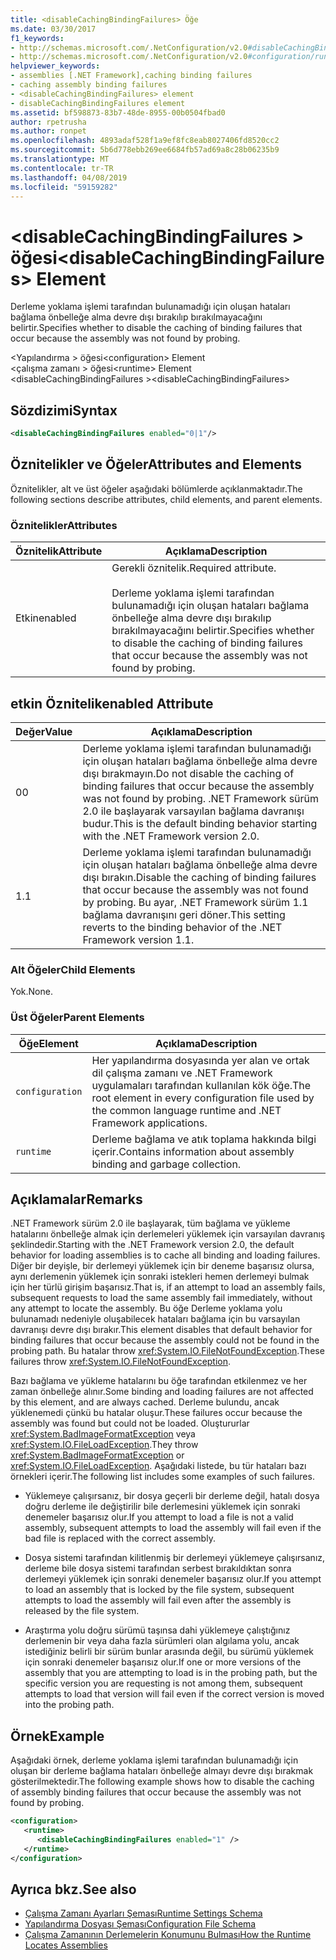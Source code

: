 ```yaml
---
title: <disableCachingBindingFailures> Öğe
ms.date: 03/30/2017
f1_keywords:
- http://schemas.microsoft.com/.NetConfiguration/v2.0#disableCachingBindingFailures
- http://schemas.microsoft.com/.NetConfiguration/v2.0#configuration/runtime/disableCachingBindingFailures
helpviewer_keywords:
- assemblies [.NET Framework],caching binding failures
- caching assembly binding failures
- <disableCachingBindingFailures> element
- disableCachingBindingFailures element
ms.assetid: bf598873-83b7-48de-8955-00b0504fbad0
author: rpetrusha
ms.author: ronpet
ms.openlocfilehash: 4893adaf528f1a9ef8fc8eab8027406fd8520cc2
ms.sourcegitcommit: 5b6d778ebb269ee6684fb57ad69a8c28b06235b9
ms.translationtype: MT
ms.contentlocale: tr-TR
ms.lasthandoff: 04/08/2019
ms.locfileid: "59159282"
---
```

# <a name="disablecachingbindingfailures-element"></a><span data-ttu-id="b896a-102">\<disableCachingBindingFailures > öğesi</span><span class="sxs-lookup"><span data-stu-id="b896a-102">\<disableCachingBindingFailures> Element</span></span>
<span data-ttu-id="b896a-103">Derleme yoklama işlemi tarafından bulunamadığı için oluşan hataları bağlama önbelleğe alma devre dışı bırakılıp bırakılmayacağını belirtir.</span><span class="sxs-lookup"><span data-stu-id="b896a-103">Specifies whether to disable the caching of binding failures that occur because the assembly was not found by probing.</span></span>  
  
 <span data-ttu-id="b896a-104">\<Yapılandırma > öğesi</span><span class="sxs-lookup"><span data-stu-id="b896a-104">\<configuration> Element</span></span>  
<span data-ttu-id="b896a-105">\<çalışma zamanı > öğesi</span><span class="sxs-lookup"><span data-stu-id="b896a-105">\<runtime> Element</span></span>  
<span data-ttu-id="b896a-106">\<disableCachingBindingFailures ></span><span class="sxs-lookup"><span data-stu-id="b896a-106">\<disableCachingBindingFailures></span></span>  
  
## <a name="syntax"></a><span data-ttu-id="b896a-107">Sözdizimi</span><span class="sxs-lookup"><span data-stu-id="b896a-107">Syntax</span></span>  
  
```xml  
<disableCachingBindingFailures enabled="0|1"/>  
```  
  
## <a name="attributes-and-elements"></a><span data-ttu-id="b896a-108">Öznitelikler ve Öğeler</span><span class="sxs-lookup"><span data-stu-id="b896a-108">Attributes and Elements</span></span>  
 <span data-ttu-id="b896a-109">Öznitelikler, alt ve üst öğeler aşağıdaki bölümlerde açıklanmaktadır.</span><span class="sxs-lookup"><span data-stu-id="b896a-109">The following sections describe attributes, child elements, and parent elements.</span></span>  
  
### <a name="attributes"></a><span data-ttu-id="b896a-110">Öznitelikler</span><span class="sxs-lookup"><span data-stu-id="b896a-110">Attributes</span></span>  
  
|<span data-ttu-id="b896a-111">Öznitelik</span><span class="sxs-lookup"><span data-stu-id="b896a-111">Attribute</span></span>|<span data-ttu-id="b896a-112">Açıklama</span><span class="sxs-lookup"><span data-stu-id="b896a-112">Description</span></span>|  
|---------------|-----------------|  
|<span data-ttu-id="b896a-113">Etkin</span><span class="sxs-lookup"><span data-stu-id="b896a-113">enabled</span></span>|<span data-ttu-id="b896a-114">Gerekli öznitelik.</span><span class="sxs-lookup"><span data-stu-id="b896a-114">Required attribute.</span></span><br /><br /> <span data-ttu-id="b896a-115">Derleme yoklama işlemi tarafından bulunamadığı için oluşan hataları bağlama önbelleğe alma devre dışı bırakılıp bırakılmayacağını belirtir.</span><span class="sxs-lookup"><span data-stu-id="b896a-115">Specifies whether to disable the caching of binding failures that occur because the assembly was not found by probing.</span></span>|  
  
## <a name="enabled-attribute"></a><span data-ttu-id="b896a-116">etkin Öznitelik</span><span class="sxs-lookup"><span data-stu-id="b896a-116">enabled Attribute</span></span>  
  
|<span data-ttu-id="b896a-117">Değer</span><span class="sxs-lookup"><span data-stu-id="b896a-117">Value</span></span>|<span data-ttu-id="b896a-118">Açıklama</span><span class="sxs-lookup"><span data-stu-id="b896a-118">Description</span></span>|  
|-----------|-----------------|  
|<span data-ttu-id="b896a-119">0</span><span class="sxs-lookup"><span data-stu-id="b896a-119">0</span></span>|<span data-ttu-id="b896a-120">Derleme yoklama işlemi tarafından bulunamadığı için oluşan hataları bağlama önbelleğe alma devre dışı bırakmayın.</span><span class="sxs-lookup"><span data-stu-id="b896a-120">Do not disable the caching of binding failures that occur because the assembly was not found by probing.</span></span> <span data-ttu-id="b896a-121">.NET Framework sürüm 2.0 ile başlayarak varsayılan bağlama davranışı budur.</span><span class="sxs-lookup"><span data-stu-id="b896a-121">This is the default binding behavior starting with the .NET Framework version 2.0.</span></span>|  
|<span data-ttu-id="b896a-122">1.</span><span class="sxs-lookup"><span data-stu-id="b896a-122">1</span></span>|<span data-ttu-id="b896a-123">Derleme yoklama işlemi tarafından bulunamadığı için oluşan hataları bağlama önbelleğe alma devre dışı bırakın.</span><span class="sxs-lookup"><span data-stu-id="b896a-123">Disable the caching of binding failures that occur because the assembly was not found by probing.</span></span> <span data-ttu-id="b896a-124">Bu ayar, .NET Framework sürüm 1.1 bağlama davranışını geri döner.</span><span class="sxs-lookup"><span data-stu-id="b896a-124">This setting reverts to the binding behavior of the .NET Framework version 1.1.</span></span>|  
  
### <a name="child-elements"></a><span data-ttu-id="b896a-125">Alt Öğeler</span><span class="sxs-lookup"><span data-stu-id="b896a-125">Child Elements</span></span>  
 <span data-ttu-id="b896a-126">Yok.</span><span class="sxs-lookup"><span data-stu-id="b896a-126">None.</span></span>  
  
### <a name="parent-elements"></a><span data-ttu-id="b896a-127">Üst Öğeler</span><span class="sxs-lookup"><span data-stu-id="b896a-127">Parent Elements</span></span>  
  
|<span data-ttu-id="b896a-128">Öğe</span><span class="sxs-lookup"><span data-stu-id="b896a-128">Element</span></span>|<span data-ttu-id="b896a-129">Açıklama</span><span class="sxs-lookup"><span data-stu-id="b896a-129">Description</span></span>|  
|-------------|-----------------|  
|`configuration`|<span data-ttu-id="b896a-130">Her yapılandırma dosyasında yer alan ve ortak dil çalışma zamanı ve .NET Framework uygulamaları tarafından kullanılan kök öğe.</span><span class="sxs-lookup"><span data-stu-id="b896a-130">The root element in every configuration file used by the common language runtime and .NET Framework applications.</span></span>|  
|`runtime`|<span data-ttu-id="b896a-131">Derleme bağlama ve atık toplama hakkında bilgi içerir.</span><span class="sxs-lookup"><span data-stu-id="b896a-131">Contains information about assembly binding and garbage collection.</span></span>|  
  
## <a name="remarks"></a><span data-ttu-id="b896a-132">Açıklamalar</span><span class="sxs-lookup"><span data-stu-id="b896a-132">Remarks</span></span>  
 <span data-ttu-id="b896a-133">.NET Framework sürüm 2.0 ile başlayarak, tüm bağlama ve yükleme hatalarını önbelleğe almak için derlemeleri yüklemek için varsayılan davranış şeklindedir.</span><span class="sxs-lookup"><span data-stu-id="b896a-133">Starting with the .NET Framework version 2.0, the default behavior for loading assemblies is to cache all binding and loading failures.</span></span> <span data-ttu-id="b896a-134">Diğer bir deyişle, bir derlemeyi yüklemek için bir deneme başarısız olursa, aynı derlemenin yüklemek için sonraki istekleri hemen derlemeyi bulmak için her türlü girişim başarısız.</span><span class="sxs-lookup"><span data-stu-id="b896a-134">That is, if an attempt to load an assembly fails, subsequent requests to load the same assembly fail immediately, without any attempt to locate the assembly.</span></span> <span data-ttu-id="b896a-135">Bu öğe Derleme yoklama yolu bulunamadı nedeniyle oluşabilecek hataları bağlama için bu varsayılan davranışı devre dışı bırakır.</span><span class="sxs-lookup"><span data-stu-id="b896a-135">This element disables that default behavior for binding failures that occur because the assembly could not be found in the probing path.</span></span> <span data-ttu-id="b896a-136">Bu hatalar throw <xref:System.IO.FileNotFoundException>.</span><span class="sxs-lookup"><span data-stu-id="b896a-136">These failures throw <xref:System.IO.FileNotFoundException>.</span></span>  
  
 <span data-ttu-id="b896a-137">Bazı bağlama ve yükleme hatalarını bu öğe tarafından etkilenmez ve her zaman önbelleğe alınır.</span><span class="sxs-lookup"><span data-stu-id="b896a-137">Some binding and loading failures are not affected by this element, and are always cached.</span></span> <span data-ttu-id="b896a-138">Derleme bulundu, ancak yüklenemedi çünkü bu hatalar oluşur.</span><span class="sxs-lookup"><span data-stu-id="b896a-138">These failures occur because the assembly was found but could not be loaded.</span></span> <span data-ttu-id="b896a-139">Oluştururlar <xref:System.BadImageFormatException> veya <xref:System.IO.FileLoadException>.</span><span class="sxs-lookup"><span data-stu-id="b896a-139">They throw <xref:System.BadImageFormatException> or <xref:System.IO.FileLoadException>.</span></span> <span data-ttu-id="b896a-140">Aşağıdaki listede, bu tür hataları bazı örnekleri içerir.</span><span class="sxs-lookup"><span data-stu-id="b896a-140">The following list includes some examples of such failures.</span></span>  
  
-   <span data-ttu-id="b896a-141">Yüklemeye çalışırsanız, bir dosya geçerli bir derleme değil, hatalı dosya doğru derleme ile değiştirilir bile derlemesini yüklemek için sonraki denemeler başarısız olur.</span><span class="sxs-lookup"><span data-stu-id="b896a-141">If you attempt to load a file is not a valid assembly, subsequent attempts to load the assembly will fail even if the bad file is replaced with the correct assembly.</span></span>  
  
-   <span data-ttu-id="b896a-142">Dosya sistemi tarafından kilitlenmiş bir derlemeyi yüklemeye çalışırsanız, derleme bile dosya sistemi tarafından serbest bırakıldıktan sonra derlemeyi yüklemek için sonraki denemeler başarısız olur.</span><span class="sxs-lookup"><span data-stu-id="b896a-142">If you attempt to load an assembly that is locked by the file system, subsequent attempts to load the assembly will fail even after the assembly is released by the file system.</span></span>  
  
-   <span data-ttu-id="b896a-143">Araştırma yolu doğru sürümü taşınsa dahi yüklemeye çalıştığınız derlemenin bir veya daha fazla sürümleri olan algılama yolu, ancak istediğiniz belirli bir sürüm bunlar arasında değil, bu sürümü yüklemek için sonraki denemeler başarısız olur.</span><span class="sxs-lookup"><span data-stu-id="b896a-143">If one or more versions of the assembly that you are attempting to load is in the probing path, but the specific version you are requesting is not among them, subsequent attempts to load that version will fail even if the correct version is moved into the probing path.</span></span>  
  
## <a name="example"></a><span data-ttu-id="b896a-144">Örnek</span><span class="sxs-lookup"><span data-stu-id="b896a-144">Example</span></span>  
 <span data-ttu-id="b896a-145">Aşağıdaki örnek, derleme yoklama işlemi tarafından bulunamadığı için oluşan bir derleme bağlama hataları önbelleğe almayı devre dışı bırakmak gösterilmektedir.</span><span class="sxs-lookup"><span data-stu-id="b896a-145">The following example shows how to disable the caching of assembly binding failures that occur because the assembly was not found by probing.</span></span>  
  
```xml  
<configuration>  
   <runtime>  
      <disableCachingBindingFailures enabled="1" />  
   </runtime>  
</configuration>  
```  
  
## <a name="see-also"></a><span data-ttu-id="b896a-146">Ayrıca bkz.</span><span class="sxs-lookup"><span data-stu-id="b896a-146">See also</span></span>

- [<span data-ttu-id="b896a-147">Çalışma Zamanı Ayarları Şeması</span><span class="sxs-lookup"><span data-stu-id="b896a-147">Runtime Settings Schema</span></span>](../../../../../docs/framework/configure-apps/file-schema/runtime/index.md)
- [<span data-ttu-id="b896a-148">Yapılandırma Dosyası Şeması</span><span class="sxs-lookup"><span data-stu-id="b896a-148">Configuration File Schema</span></span>](../../../../../docs/framework/configure-apps/file-schema/index.md)
- [<span data-ttu-id="b896a-149">Çalışma Zamanının Derlemelerin Konumunu Bulması</span><span class="sxs-lookup"><span data-stu-id="b896a-149">How the Runtime Locates Assemblies</span></span>](../../../../../docs/framework/deployment/how-the-runtime-locates-assemblies.md)
